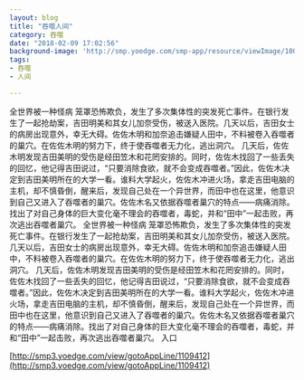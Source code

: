 ```yaml
---
layout: blog
title: "吞噬人间"
category: 吞噬
date: "2018-02-09 17:02:56"
background-image: 'http://smp.yoedge.com/smp-app/resource/viewImage/1000651appline.png'
tags:
- 吞噬
- 人间

---
```

全世界被一种怪病 笼罩恐怖欺负，发生了多次集体性的突发死亡事件。在银行发生了一起抢劫案，吉田明美和其女儿加奈受伤，被送入医院。几天以后，吉田女士的病房出现意外，幸无大碍。佐佐木明和加奈追击嫌疑人田中，不料被卷入吞噬者的巢穴。在佐佐木明的努力下，终于使吞噬者无力化，逃出洞穴。 几天后，佐佐木明发现吉田美明的受伤是经田笠木和花罔安排的。同时，佐佐木找回了一些丢失的回忆，他记得吉田说过，“只要消除食欲，就不会变成吞噬者。”因此，佐佐木决定到吉田美明所在的大学一看。谁料大学起火，佐佐木冲进火场，拿走吉田电脑的主机，却不慎昏倒，醒来后，发现自己处在一个异世界，而田中也在这里，他意识到自己又进入了吞噬者的巢穴。佐佐木名又依据吞噬者巢穴的特点——病痛消除。找出了对自己身体的巨大变化毫不理会的吞噬者，毒蛇，并和“田中”一起击败，再次逃出吞噬者巢穴。
全世界被一种怪病 笼罩恐怖欺负，发生了多次集体性的突发死亡事件。在银行发生了一起抢劫案，吉田明美和其女儿加奈受伤，被送入医院。几天以后，吉田女士的病房出现意外，幸无大碍。佐佐木明和加奈追击嫌疑人田中，不料被卷入吞噬者的巢穴。在佐佐木明的努力下，终于使吞噬者无力化，逃出洞穴。 几天后，佐佐木明发现吉田美明的受伤是经田笠木和花罔安排的。同时，佐佐木找回了一些丢失的回忆，他记得吉田说过，“只要消除食欲，就不会变成吞噬者。”因此，佐佐木决定到吉田美明所在的大学一看。谁料大学起火，佐佐木冲进火场，拿走吉田电脑的主机，却不慎昏倒，醒来后，发现自己处在一个异世界，而田中也在这里，他意识到自己又进入了吞噬者的巢穴。佐佐木名又依据吞噬者巢穴的特点——病痛消除。找出了对自己身体的巨大变化毫不理会的吞噬者，毒蛇，并和“田中”一起击败，再次逃出吞噬者巢穴。
入口

[http://smp3.yoedge.com/view/gotoAppLine/1109412](http://smp3.yoedge.com/view/gotoAppLine/1109412)

        
